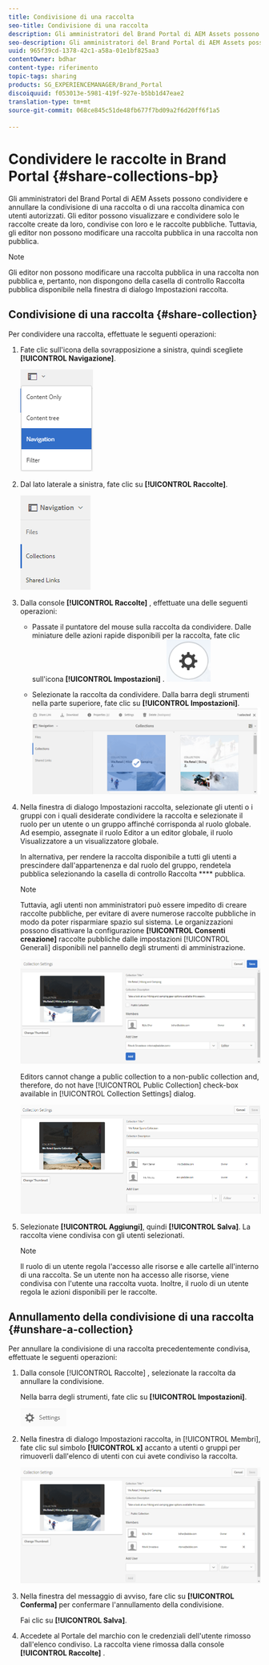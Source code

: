 ```yaml
---
title: Condivisione di una raccolta
seo-title: Condivisione di una raccolta
description: Gli amministratori del Brand Portal di AEM Assets possono condividere e annullare la condivisione di una raccolta o di una raccolta dinamica con utenti autorizzati. Gli editor possono visualizzare e condividere solo le raccolte create da loro, condivise con loro e le raccolte pubbliche.
seo-description: Gli amministratori del Brand Portal di AEM Assets possono condividere e annullare la condivisione di una raccolta o di una raccolta dinamica con utenti autorizzati. Gli editor possono visualizzare e condividere solo le raccolte create da loro, condivise con loro e le raccolte pubbliche.
uuid: 965f39cd-1378-42c1-a58a-01e1bf825aa3
contentOwner: bdhar
content-type: riferimento
topic-tags: sharing
products: SG_EXPERIENCEMANAGER/Brand_Portal
discoiquuid: f053013e-5981-419f-927e-b5bb1d47eae2
translation-type: tm+mt
source-git-commit: 068ce845c51de48fb677f7bd09a2f6d20ff6f1a5

---
```



# Condividere le raccolte in Brand Portal {#share-collections-bp}

Gli amministratori del Brand Portal di AEM Assets possono condividere e annullare la condivisione di una raccolta o di una raccolta dinamica con utenti autorizzati. Gli editor possono visualizzare e condividere solo le raccolte create da loro, condivise con loro e le raccolte pubbliche. Tuttavia, gli editor non possono modificare una raccolta pubblica in una raccolta non pubblica.

>[!NOTE]
>
>Gli editor non possono modificare una raccolta pubblica in una raccolta non pubblica e, pertanto, non dispongono della casella di controllo Raccolta  pubblica disponibile nella finestra di dialogo Impostazioni  raccolta.

## Condivisione di una raccolta {#share-collection}

Per condividere una raccolta, effettuate le seguenti operazioni:

1. Fate clic sull'icona della sovrapposizione a sinistra, quindi scegliete **[!UICONTROL Navigazione]**.

   ![](assets/contenttree-1.png)

2. Dal lato laterale a sinistra, fate clic su **[!UICONTROL Raccolte]**.

   ![](assets/access_collections.png)

3. Dalla console **[!UICONTROL Raccolte]** , effettuate una delle seguenti operazioni:

   * Passate il puntatore del mouse sulla raccolta da condividere. Dalle miniature delle azioni rapide disponibili per la raccolta, fate clic sull'icona **[!UICONTROL Impostazioni]** .
   ![](assets/settings_thumbnail.png)

   * Selezionate la raccolta da condividere. Dalla barra degli strumenti nella parte superiore, fate clic su **[!UICONTROL Impostazioni]**.
   ![](assets/collection-sharing.png)

4. Nella finestra di dialogo Impostazioni  raccolta, selezionate gli utenti o i gruppi con i quali desiderate condividere la raccolta e selezionate il ruolo per un utente o un gruppo affinché corrisponda al ruolo globale. Ad esempio, assegnate il ruolo Editor a un editor globale, il ruolo Visualizzatore a un visualizzatore globale.

   In alternativa, per rendere la raccolta disponibile a tutti gli utenti a prescindere dall'appartenenza e dal ruolo del gruppo, rendetela pubblica selezionando la casella di controllo Raccolta **** pubblica.

   >[!NOTE]
   >
   >Tuttavia, agli utenti non amministratori può essere impedito di creare raccolte pubbliche, per evitare di avere numerose raccolte pubbliche in modo da poter risparmiare spazio sul sistema. Le organizzazioni possono disattivare la configurazione **[!UICONTROL Consenti creazione]** raccolte pubbliche dalle impostazioni [!UICONTROL Generali] disponibili nel pannello degli strumenti di amministrazione.

   ![](assets/collection_sharingadduser.png)

   Editors cannot change a public collection to a non-public collection and, therefore, do not have [!UICONTROL Public Collection] check-box available in [!UICONTROL Collection Settings] dialog.

   ![](assets/collection-setting-editor.png)

5. Selezionate **[!UICONTROL Aggiungi]**, quindi **[!UICONTROL Salva]**. La raccolta viene condivisa con gli utenti selezionati.

   >[!NOTE]
   >
   >Il ruolo di un utente regola l'accesso alle risorse e alle cartelle all'interno di una raccolta. Se un utente non ha accesso alle risorse, viene condivisa con l'utente una raccolta vuota. Inoltre, il ruolo di un utente regola le azioni disponibili per le raccolte.

## Annullamento della condivisione di una raccolta {#unshare-a-collection}

Per annullare la condivisione di una raccolta precedentemente condivisa, effettuate le seguenti operazioni:

1. Dalla console [!UICONTROL Raccolte] , selezionate la raccolta da annullare la condivisione.

   Nella barra degli strumenti, fate clic su **[!UICONTROL Impostazioni]**.

   ![](assets/collection_settings.png)

2. Nella finestra di dialogo Impostazioni  raccolta, in [!UICONTROL Membri], fate clic sul simbolo **[!UICONTROL x]** accanto a utenti o gruppi per rimuoverli dall'elenco di utenti con cui avete condiviso la raccolta.

   ![](assets/unshare_collection.png)

3. Nella finestra del messaggio di avviso, fare clic su **[!UICONTROL Conferma]** per confermare l'annullamento della condivisione.

   Fai clic su **[!UICONTROL Salva]**.

4. Accedete al Portale del marchio con le credenziali dell'utente rimosso dall'elenco condiviso. La raccolta viene rimossa dalla console **[!UICONTROL Raccolte]** .
